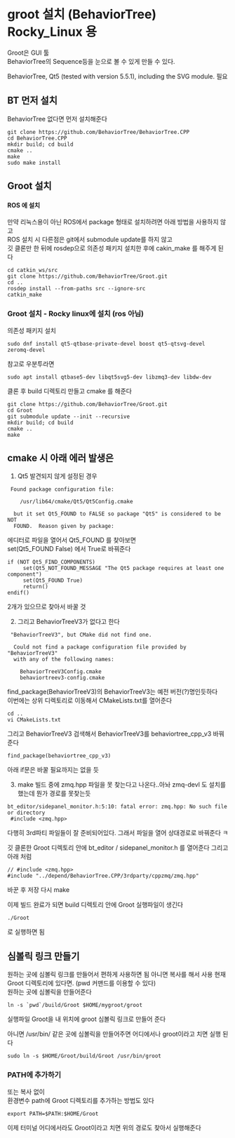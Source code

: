 # groot 설치 (BehaviorTree) Rocky_Linux 용
Groot은 GUI 툴  
BehaviorTree의 Sequence등을 눈으로 볼 수 있게 만들 수 있다. 

BehaviorTree, Qt5 (tested with version 5.5.1), including the SVG module. 필요


## BT 먼저 설치
BehaviorTree 없다면 먼저 설치해준다
```
git clone https://github.com/BehaviorTree/BehaviorTree.CPP
cd BehaviorTree.CPP
mkdir build; cd build
cmake ..
make
sudo make install
```


## Groot 설치
#### ROS 에 설치
만약 리눅스용이 아닌 ROS에서 package 형태로 설치하려면 아래 방법을 사용하지 않고  
ROS 설치 시 다른점은 git에서 submodule update를 하지 않고   
깃 클론만 한 뒤에 rosdep으로 의존성 패키지 설치한 후에 cakin_make 를 해주게 된다 
```
cd catkin_ws/src
git clone https://github.com/BehaviorTree/Groot.git
cd ..
rosdep install --from-paths src --ignore-src
catkin_make  
```


### Groot 설치 - Rocky linux에 설치 (ros 아님)
의존성 패키지 설치
```
sudo dnf install qt5-qtbase-private-devel boost qt5-qtsvg-devel zeromq-devel
```

참고로 우분투라면 
```
sudo apt install qtbase5-dev libqt5svg5-dev libzmq3-dev libdw-dev
```
 
클론 후 build 디렉토리 만들고 cmake 를 해준다 
```
git clone https://github.com/BehaviorTree/Groot.git
cd Groot
git submodule update --init --recursive
mkdir build; cd build
cmake ..
make
```


## cmake 시 아래 에러 발생은
1. Qt5 발견되지 않게 설정된 경우
```
 Found package configuration file:

    /usr/lib64/cmake/Qt5/Qt5Config.cmake

  but it set Qt5_FOUND to FALSE so package "Qt5" is considered to be NOT
  FOUND.  Reason given by package:

```
에디터로 파일을 열어서 Qt5_FOUND 를 찾아보면  
set(Qt5_FOUND False) 에서 True로 바꿔준다 
```
if (NOT Qt5_FIND_COMPONENTS)
     set(Qt5_NOT_FOUND_MESSAGE "The Qt5 package requires at least one component")
     set(Qt5_FOUND True)
     return()
endif()
```
2개가 있으므로 찾아서 바꿀 것


2. 그리고  BehaviorTreeV3가 없다고 한다 
```
 "BehaviorTreeV3", but CMake did not find one.

  Could not find a package configuration file provided by "BehaviorTreeV3"
  with any of the following names:

    BehaviorTreeV3Config.cmake
    behaviortreev3-config.cmake
```

find_package(BehaviorTreeV3)의 BehaviorTreeV3는 예전 버전(?)명인듯하다   
이번에는 상위 디렉토리로 이동해서 CMakeLists.txt를 열어준다  
```
cd ..
vi CMakeLists.txt
```

그리고 BehaviorTreeV3 검색해서 BehaviorTreeV3를 behaviortree_cpp_v3 바꿔준다  
```
find_package(behaviortree_cpp_v3)
```
아래 if문은 바꿀 필요까지는 없을 듯



3. make 빌드 중에 zmq.hpp 파일을 못 찾는다고 나온다..아놔 zmq-devl 도 설치를 했는데 뭔가 경로를 못찾는듯
```
bt_editor/sidepanel_monitor.h:5:10: fatal error: zmq.hpp: No such file or directory
 #include <zmq.hpp>
```

다행히 3rd파티 파일들이 잘 준비되어있다. 그래서 파일을 열어 상대경로로 바꿔준다 ㅋ

깃 클론한 Groot 디렉토리 안에 bt_editor / sidepanel_monitor.h 를 열어준다
그리고 아래 처럼
```
// #include <zmq.hpp>
#include "../depend/BehaviorTree.CPP/3rdparty/cppzmq/zmq.hpp"
```
바꾼 후 저장 다시 make


이제 빌드 완료가 되면  build 디렉토리 안에 Groot 실행파일이 생긴다  
```
./Groot
```

로 실행하면 됨


## 심볼릭 링크 만들기
원하는 곳에 심볼릭 링크를 만들어서 편하게 사용하면 됨  아니면 복사를 해서 사용
현재 Groot 디렉토리에 있다면. (pwd 커맨드를 이용할 수 있다)   
원하는 곳에 심볼릭을 만들어준다
```
ln -s `pwd`/build/Groot $HOME/mygroot/groot
```
실행파일 Groot을 내 위치에 groot 심볼릭 링크로 만들어 준다   

아니면 /usr/bin/ 같은 곳에 심볼릭을 만들어주면 어디에서나 groot이라고 치면 실행 된다 

```
sudo ln -s $HOME/Groot/build/Groot /usr/bin/groot
```


### PATH에 추가하기
또는  복사 없이  
환경변수 path에 Groot 디렉토리를 추가하는 방법도 있다 
```
export PATH=$PATH:$HOME/Groot
```
이제 터미널 어디에서라도 Groot이라고 치면 위의 경로도 찾아서 실행해준다